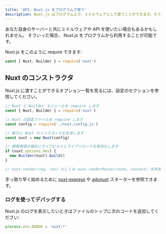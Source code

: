 ```yaml
---
title: 'API: Nuxt.js をプログラムで使う'
description: Nuxt.js はプログラム上で、ミドルウェアとして使うことができます。そうすることでウェブアプリケーションをレンダリングする独自のサーバーを自由に作ることができます。
---
```


あなた自身のサーバーと共にミドルウェアや API を使いたい場合もあるかもしれません。
そういった場合、 Nuxt.js をプログラムから利用することが可能です。

Nuxt.js をこのように require できます:

```js
const { Nuxt, Builder } = require('nuxt')
```

## Nuxt のコンストラクタ

Nuxt.js に渡すことができるオプション一覧を見るには、設定のセクションを参照してください。

```js
// Nuxt と Builder モジュールを require します
const { Nuxt, Builder } = require('nuxt')

// Nuxt の設定ファイルを require します
const config = require('./nuxt.config.js')

// 新たに Nuxt のインスタンスを生成します
const nuxt = new Nuxt(config)

// 開発環境の場合にライブビルドとライブリロードを有効化します
if (nuxt.options.dev) {
  new Builder(nuxt).build()
}

// nuxt.render(req, res) もしくは nuxt.renderRoute(route, context) を利用することが可能です
```

手っ取り早く始めるために [nuxt-express](https://github.com/nuxt/express) や [adonuxt](https://github.com/nuxt/adonuxt) スターターを参照できます。

### ログを使ってデバッグする

Nuxt.js のログを表示したいときはファイルのトップに次のコードを追加してください:

```js
process.env.DEBUG = 'nuxt:*'
```

